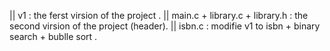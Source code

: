|| v1 : the ferst virsion of the project .
|| main.c + library.c + library.h : the second virsion of the project (header).
|| isbn.c : modifie v1 to isbn + binary search + bublle sort .
